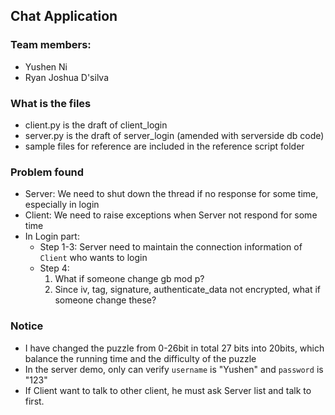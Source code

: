 ## Chat Application

### Team members:
* Yushen Ni
* Ryan Joshua D'silva

### What is the files
* client.py is the draft of client_login
* server.py is the draft of server_login (amended with serverside db code)
* sample files for reference are included in the reference script folder

### Problem found
* Server: We need to shut down the thread if no response for some time, especially in login
* Client: We need to raise exceptions when Server not respond for some time
* In Login part:
  * Step 1-3: Server need to maintain the connection information of `Client` who wants to login
  * Step 4: 
    1. What if someone change gb mod p?
    2. Since iv, tag, signature, authenticate_data not encrypted, what if someone change these?
    
 ### Notice
 * I have changed the puzzle from 0-26bit in total 27 bits into 20bits, which balance the running time and the difficulty of the puzzle
 * In the server demo, only can verify `username` is "Yushen" and `password` is "123"
 * If Client want to talk to other client, he must ask Server list and talk to first.

